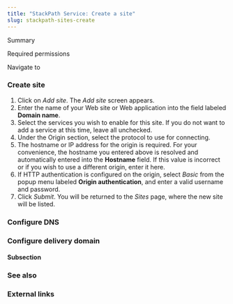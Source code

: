 ```yaml
---
title: "StackPath Service: Create a site"
slug: stackpath-sites-create
---
```



Summary

Required permissions

Navigate to

### Create site

1. Click on *Add site*.  The *Add site* screen appears.
1. Enter the name of your Web site or Web application into the field labeled **Domain name**.
1. Select the services you wish to enable for this site.  If you do not want to add a service at this time, leave all unchecked.
1. Under the Origin section, select the protocol to use for connecting.
1. The hostname or IP address for the origin is required.  For your convenience, the hostname you entered above is resolved and automatically entered into the **Hostname** field.  If this value is incorrect or if you wish to use a different origin, enter it here.
1. If HTTP authentication is configured on the origin, select *Basic* from the popup menu labeled **Origin authentication**, and enter a valid username and password.
1. Click *Submit*.  You will be returned to the *Sites* page, where the new site will be listed.

<!-- Basic initial testing can be done here. -->

### Configure DNS



### Configure delivery domain


#### Subsection


### See also

### External links

